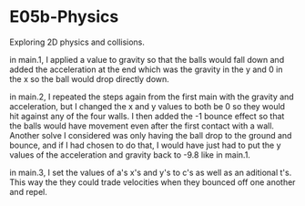 # E05b-Physics
Exploring 2D physics and collisions.

in main.1, I applied a value to gravity so that the balls would fall down and added the acceleration at the end which was the gravity in the y and 0 in the x so the ball would drop directly down.

in main.2, I repeated the steps again from the first main with the gravity and acceleration, but I changed the x and y values to both be 0 so they would hit against any of the four walls. I then added the -1 bounce effect so that the balls would have movement even after the first contact with a wall. Another solve I considered was only having the ball drop to the ground and bounce, and if I had chosen to do that, I would have just had to put the y values of the acceleration and gravity back to -9.8 like in main.1.

in main.3, I set the values of a's x's and y's to c's as well as an aditional t's. This way the they could trade velocities when they bounced off one another and repel.
